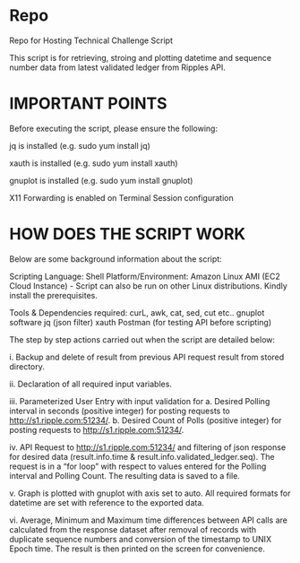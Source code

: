 # Repo
Repo for Hosting Technical Challenge Script

This script is for retrieving, stroing and plotting datetime and sequence number data from latest validated ledger from Ripples API.

# IMPORTANT POINTS

Before executing the script, please ensure the following:

jq is installed (e.g. sudo yum install jq)

xauth is installed (e.g. sudo yum install xauth)

gnuplot is installed (e.g. sudo yum install gnuplot)

X11 Forwarding is enabled on Terminal Session configuration

# HOW DOES THE SCRIPT WORK

Below are some background information about the script:

Scripting Language: Shell
Platform/Environment: Amazon Linux AMI (EC2 Cloud Instance) - Script can also be run on other Linux distributions. Kindly install the prerequisites.

Tools & Dependencies required:
	curL, awk, cat, sed, cut etc..
	gnuplot software
	jq (json filter)
	xauth
	Postman (for testing API before scripting)
	
The step by step actions carried out when the script are detailed below:

i.	Backup and delete of result from previous API request result from stored directory.

ii.	Declaration of all required input variables.

iii.	Parameterized User Entry with input validation for 
a.	Desired Polling interval in seconds (positive integer) for posting requests to http://s1.ripple.com:51234/.
b.	Desired Count of Polls (positive integer) for posting requests to http://s1.ripple.com:51234/.

iv.	API Request to http://s1.ripple.com:51234/ and filtering of json response for desired data (result.info.time & result.info.validated_ledger.seq). The request is in a “for loop” with respect to values entered for the Polling interval and Polling Count. The resulting data is saved to a file.

v.	Graph is plotted with gnuplot with axis set to auto. All required formats for datetime are set with reference to the exported data.

vi.	Average, Minimum and Maximum time differences between API calls are calculated from the response dataset after removal of records with duplicate sequence numbers and conversion of the timestamp to UNIX Epoch time. The result is then printed on the screen for convenience.

